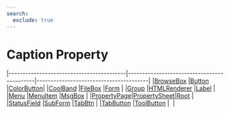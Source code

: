 ```yaml
---
search:
  exclude: true
---
```


<h1 class="heading"><span class="name">Caption Property</span></h1>

|------------------------------------------|--------------------------------------------|----------------------------------------|
|[BrowseBox](../objects/browsebox.md)      |[Button](../objects/button.md)              |[ColorButton](../objects/colorbutton.md)|
|[CoolBand](../objects/coolband.md)        |[FileBox](../objects/filebox.md)            |[Form](../objects/form.md)              |
|[Group](../objects/group.md)              |[HTMLRenderer](../objects/htmlrenderer.md)  |[Label](../objects/label.md)            |
|[Menu](../objects/menu.md)                |[MenuItem](../objects/menuitem.md)          |[MsgBox](../objects/msgbox.md)          |
|[PropertyPage](../objects/propertypage.md)|[PropertySheet](../objects/propertysheet.md)|[Root](../objects/root.md)              |
|[StatusField](../objects/statusfield.md)  |[SubForm](../objects/subform.md)            |[TabBtn](../objects/tabbtn.md)          |
|[TabButton](../objects/tabbutton.md)      |[ToolButton](../objects/toolbutton.md)      |&nbsp;                                  |
